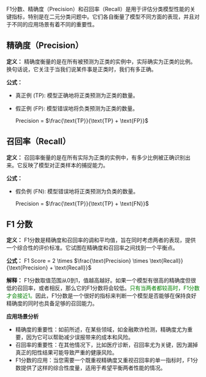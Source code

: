 F1分数、精确度（Precision）和召回率（Recall）是用于评估分类模型性能的关键指标，特别是在二元分类问题中。它们各自衡量了模型不同方面的表现，并且对于不同的应用场景有着不同的重要性。

## 精确度（Precision）

**定义：**
    精确度衡量的是在所有被预测为正类的实例中，实际确实为正类的比例。换句话说，它关注于当我们说某件事是正类时，我们有多正确。

**公式：**
- 真正例 (TP): 模型正确地将正类预测为正类的数量。
- 假正例 (FP): 模型错误地将负类预测为正类的数量。

    Precision = $\frac{\text{TP}}{\text{TP} + \text{FP}}$

## 召回率（Recall）

**定义：**
    召回率衡量的是在所有实际为正类的实例中，有多少比例被正确识别出来。它反映了模型对正类样本的捕捉能力。

**公式：**
- 假负例 (FN): 模型错误地将正类预测为负类的数量。

    Precision = $\frac{\text{TP}}{\text{TP} + \text{FN}}$

## F1 分数

**定义：**
    F1分数是精确度和召回率的调和平均值，旨在同时考虑两者的表现，提供一个综合性的评价标准。它试图在精确度和召回率之间找到一个平衡点。

**公式：**
    F1 Score = 2 \times $\frac{\text{Precision} \times \text{Recall}}{\text{Precision} + \text{Recall}}$

**解释：**
    F1分数取值范围从0到1，值越高越好。如果一个模型有很高的精确度但很低的召回率，或者相反，那么它的F1分数将会较低。<font color=green>只有当两者都较高时，F1分数才会接近1。</font>因此，F1分数是一个很好的指标来判断一个模型是否能够在保持良好精确度的同时也具备足够的召回能力。

**应用场景分析**
- 精确度的重要性：如前所述，在某些领域，如金融欺诈检测，精确度尤为重要，因为它可以帮助减少误报带来的成本和风险。
- 召回率的重要性：在其他情况下，比如医疗诊断，召回率尤为关键，因为漏掉真正的阳性结果可能导致严重的健康风险。
- F1分数的应用：当您需要一个既重视精确度又重视召回率的单一指标时，F1分数提供了这样的综合性度量，适用于希望平衡两者性能的情况。